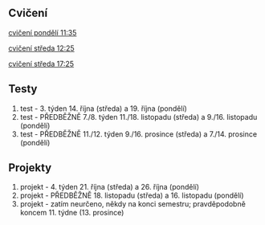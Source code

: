## Cvičení

[cvičení pondělí 11:35](https://github.com/milankostak/PGRF1-2020/tree/master/src/pondeli_11_35_c06)

[cvičení středa 12:25](https://github.com/milankostak/PGRF1-2020/tree/master/src/streda_12_25_c01)

[cvičení středa 17:25](https://github.com/milankostak/PGRF1-2020/tree/master/src/streda_17_25_c02)


## Testy

1. test - 3. týden 14. října (středa) a 19. října (pondělí)
2. test - PŘEDBĚŽNĚ 7./8. týden 11./18. listopadu (středa) a 9./16. listopadu (pondělí)
3. test - PŘEDBĚŽNĚ 11./12. týden 9./16. prosince (středa) a 7./14. prosince (pondělí)


## Projekty

1. projekt - 4. týden 21. října (středa) a 26. října (pondělí)
2. projekt - PŘEDBĚŽNĚ 18. listopadu (středa)  a 16. listopadu (pondělí)
3. projekt - zatím neurčeno, někdy na konci semestru; pravděpodobně koncem 11. týdne (13. prosince)
